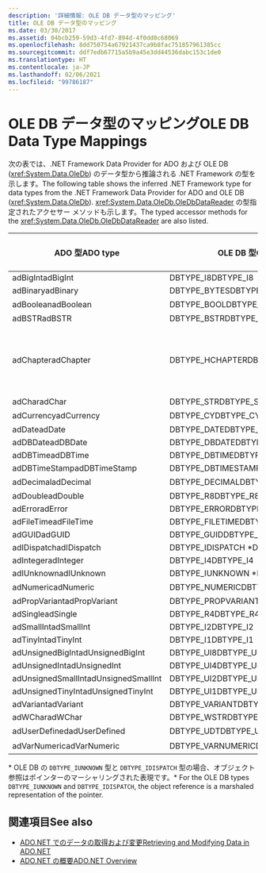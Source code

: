 ```yaml
---
description: '詳細情報: OLE DB データ型のマッピング'
title: OLE DB データ型のマッピング
ms.date: 03/30/2017
ms.assetid: 04bcb259-59d3-4fd7-894d-4f0dd0c68069
ms.openlocfilehash: 8dd750754a67921437ca9b8fac751857961385cc
ms.sourcegitcommit: ddf7edb67715a5b9a45e3dd44536dabc153c1de0
ms.translationtype: HT
ms.contentlocale: ja-JP
ms.lasthandoff: 02/06/2021
ms.locfileid: "99786187"
---
```

# <a name="ole-db-data-type-mappings"></a><span data-ttu-id="6b45c-103">OLE DB データ型のマッピング</span><span class="sxs-lookup"><span data-stu-id="6b45c-103">OLE DB Data Type Mappings</span></span>

<span data-ttu-id="6b45c-104">次の表では、.NET Framework Data Provider for ADO および OLE DB (<xref:System.Data.OleDb>) のデータ型から推論される .NET Framework の型を示します。</span><span class="sxs-lookup"><span data-stu-id="6b45c-104">The following table shows the inferred .NET Framework type for data types from the .NET Framework Data Provider for ADO and OLE DB (<xref:System.Data.OleDb>).</span></span> <span data-ttu-id="6b45c-105"><xref:System.Data.OleDb.OleDbDataReader> の型指定されたアクセサー メソッドも示します。</span><span class="sxs-lookup"><span data-stu-id="6b45c-105">The typed accessor methods for the <xref:System.Data.OleDb.OleDbDataReader> are also listed.</span></span>  
  
|<span data-ttu-id="6b45c-106">ADO 型</span><span class="sxs-lookup"><span data-stu-id="6b45c-106">ADO type</span></span>|<span data-ttu-id="6b45c-107">OLE DB 型</span><span class="sxs-lookup"><span data-stu-id="6b45c-107">OLE DB type</span></span>|<span data-ttu-id="6b45c-108">.NET Framework 型</span><span class="sxs-lookup"><span data-stu-id="6b45c-108">.NET Framework type</span></span>|<span data-ttu-id="6b45c-109">.NET Framework の型指定されたアクセサー</span><span class="sxs-lookup"><span data-stu-id="6b45c-109">.NET Framework typed accessor</span></span>|  
|--------------|-----------------|----------------------------------------------------------------------|--------------------------------------------------------------------------------|  
|<span data-ttu-id="6b45c-110">adBigInt</span><span class="sxs-lookup"><span data-stu-id="6b45c-110">adBigInt</span></span>|<span data-ttu-id="6b45c-111">DBTYPE_I8</span><span class="sxs-lookup"><span data-stu-id="6b45c-111">DBTYPE_I8</span></span>|<span data-ttu-id="6b45c-112">Int64</span><span class="sxs-lookup"><span data-stu-id="6b45c-112">Int64</span></span>|<span data-ttu-id="6b45c-113">GetInt64()</span><span class="sxs-lookup"><span data-stu-id="6b45c-113">GetInt64()</span></span>|  
|<span data-ttu-id="6b45c-114">adBinary</span><span class="sxs-lookup"><span data-stu-id="6b45c-114">adBinary</span></span>|<span data-ttu-id="6b45c-115">DBTYPE_BYTES</span><span class="sxs-lookup"><span data-stu-id="6b45c-115">DBTYPE_BYTES</span></span>|<span data-ttu-id="6b45c-116">Byte[]</span><span class="sxs-lookup"><span data-stu-id="6b45c-116">Byte[]</span></span>|<span data-ttu-id="6b45c-117">GetBytes()</span><span class="sxs-lookup"><span data-stu-id="6b45c-117">GetBytes()</span></span>|  
|<span data-ttu-id="6b45c-118">adBoolean</span><span class="sxs-lookup"><span data-stu-id="6b45c-118">adBoolean</span></span>|<span data-ttu-id="6b45c-119">DBTYPE_BOOL</span><span class="sxs-lookup"><span data-stu-id="6b45c-119">DBTYPE_BOOL</span></span>|<span data-ttu-id="6b45c-120">ブール型</span><span class="sxs-lookup"><span data-stu-id="6b45c-120">Boolean</span></span>|<span data-ttu-id="6b45c-121">GetBoolean()</span><span class="sxs-lookup"><span data-stu-id="6b45c-121">GetBoolean()</span></span>|  
|<span data-ttu-id="6b45c-122">adBSTR</span><span class="sxs-lookup"><span data-stu-id="6b45c-122">adBSTR</span></span>|<span data-ttu-id="6b45c-123">DBTYPE_BSTR</span><span class="sxs-lookup"><span data-stu-id="6b45c-123">DBTYPE_BSTR</span></span>|<span data-ttu-id="6b45c-124">String</span><span class="sxs-lookup"><span data-stu-id="6b45c-124">String</span></span>|<span data-ttu-id="6b45c-125">GetString()</span><span class="sxs-lookup"><span data-stu-id="6b45c-125">GetString()</span></span>|  
|<span data-ttu-id="6b45c-126">adChapter</span><span class="sxs-lookup"><span data-stu-id="6b45c-126">adChapter</span></span>|<span data-ttu-id="6b45c-127">DBTYPE_HCHAPTER</span><span class="sxs-lookup"><span data-stu-id="6b45c-127">DBTYPE_HCHAPTER</span></span>|<span data-ttu-id="6b45c-128">`DataReader` によってサポートされます。</span><span class="sxs-lookup"><span data-stu-id="6b45c-128">Supported through the `DataReader`.</span></span> <span data-ttu-id="6b45c-129">「[DataReader によるデータの取得](retrieving-data-using-a-datareader.md)」をご覧ください。</span><span class="sxs-lookup"><span data-stu-id="6b45c-129">See [Retrieving Data Using a DataReader](retrieving-data-using-a-datareader.md).</span></span>|<span data-ttu-id="6b45c-130">GetValue()</span><span class="sxs-lookup"><span data-stu-id="6b45c-130">GetValue()</span></span>|  
|<span data-ttu-id="6b45c-131">adChar</span><span class="sxs-lookup"><span data-stu-id="6b45c-131">adChar</span></span>|<span data-ttu-id="6b45c-132">DBTYPE_STR</span><span class="sxs-lookup"><span data-stu-id="6b45c-132">DBTYPE_STR</span></span>|<span data-ttu-id="6b45c-133">String</span><span class="sxs-lookup"><span data-stu-id="6b45c-133">String</span></span>|<span data-ttu-id="6b45c-134">GetString()</span><span class="sxs-lookup"><span data-stu-id="6b45c-134">GetString()</span></span>|  
|<span data-ttu-id="6b45c-135">adCurrency</span><span class="sxs-lookup"><span data-stu-id="6b45c-135">adCurrency</span></span>|<span data-ttu-id="6b45c-136">DBTYPE_CY</span><span class="sxs-lookup"><span data-stu-id="6b45c-136">DBTYPE_CY</span></span>|<span data-ttu-id="6b45c-137">Decimal (10 進数型)</span><span class="sxs-lookup"><span data-stu-id="6b45c-137">Decimal</span></span>|<span data-ttu-id="6b45c-138">GetDecimal()</span><span class="sxs-lookup"><span data-stu-id="6b45c-138">GetDecimal()</span></span>|  
|<span data-ttu-id="6b45c-139">adDate</span><span class="sxs-lookup"><span data-stu-id="6b45c-139">adDate</span></span>|<span data-ttu-id="6b45c-140">DBTYPE_DATE</span><span class="sxs-lookup"><span data-stu-id="6b45c-140">DBTYPE_DATE</span></span>|<span data-ttu-id="6b45c-141">DateTime</span><span class="sxs-lookup"><span data-stu-id="6b45c-141">DateTime</span></span>|<span data-ttu-id="6b45c-142">GetDateTime()</span><span class="sxs-lookup"><span data-stu-id="6b45c-142">GetDateTime()</span></span>|  
|<span data-ttu-id="6b45c-143">adDBDate</span><span class="sxs-lookup"><span data-stu-id="6b45c-143">adDBDate</span></span>|<span data-ttu-id="6b45c-144">DBTYPE_DBDATE</span><span class="sxs-lookup"><span data-stu-id="6b45c-144">DBTYPE_DBDATE</span></span>|<span data-ttu-id="6b45c-145">DateTime</span><span class="sxs-lookup"><span data-stu-id="6b45c-145">DateTime</span></span>|<span data-ttu-id="6b45c-146">GetDateTime()</span><span class="sxs-lookup"><span data-stu-id="6b45c-146">GetDateTime()</span></span>|  
|<span data-ttu-id="6b45c-147">adDBTime</span><span class="sxs-lookup"><span data-stu-id="6b45c-147">adDBTime</span></span>|<span data-ttu-id="6b45c-148">DBTYPE_DBTIME</span><span class="sxs-lookup"><span data-stu-id="6b45c-148">DBTYPE_DBTIME</span></span>|<span data-ttu-id="6b45c-149">DateTime</span><span class="sxs-lookup"><span data-stu-id="6b45c-149">DateTime</span></span>|<span data-ttu-id="6b45c-150">GetDateTime()</span><span class="sxs-lookup"><span data-stu-id="6b45c-150">GetDateTime()</span></span>|  
|<span data-ttu-id="6b45c-151">adDBTimeStamp</span><span class="sxs-lookup"><span data-stu-id="6b45c-151">adDBTimeStamp</span></span>|<span data-ttu-id="6b45c-152">DBTYPE_DBTIMESTAMP</span><span class="sxs-lookup"><span data-stu-id="6b45c-152">DBTYPE_DBTIMESTAMP</span></span>|<span data-ttu-id="6b45c-153">DateTime</span><span class="sxs-lookup"><span data-stu-id="6b45c-153">DateTime</span></span>|<span data-ttu-id="6b45c-154">GetDateTime()</span><span class="sxs-lookup"><span data-stu-id="6b45c-154">GetDateTime()</span></span>|  
|<span data-ttu-id="6b45c-155">adDecimal</span><span class="sxs-lookup"><span data-stu-id="6b45c-155">adDecimal</span></span>|<span data-ttu-id="6b45c-156">DBTYPE_DECIMAL</span><span class="sxs-lookup"><span data-stu-id="6b45c-156">DBTYPE_DECIMAL</span></span>|<span data-ttu-id="6b45c-157">Decimal (10 進数型)</span><span class="sxs-lookup"><span data-stu-id="6b45c-157">Decimal</span></span>|<span data-ttu-id="6b45c-158">GetDecimal()</span><span class="sxs-lookup"><span data-stu-id="6b45c-158">GetDecimal()</span></span>|  
|<span data-ttu-id="6b45c-159">adDouble</span><span class="sxs-lookup"><span data-stu-id="6b45c-159">adDouble</span></span>|<span data-ttu-id="6b45c-160">DBTYPE_R8</span><span class="sxs-lookup"><span data-stu-id="6b45c-160">DBTYPE_R8</span></span>|<span data-ttu-id="6b45c-161">Double</span><span class="sxs-lookup"><span data-stu-id="6b45c-161">Double</span></span>|<span data-ttu-id="6b45c-162">GetDouble()</span><span class="sxs-lookup"><span data-stu-id="6b45c-162">GetDouble()</span></span>|  
|<span data-ttu-id="6b45c-163">adError</span><span class="sxs-lookup"><span data-stu-id="6b45c-163">adError</span></span>|<span data-ttu-id="6b45c-164">DBTYPE_ERROR</span><span class="sxs-lookup"><span data-stu-id="6b45c-164">DBTYPE_ERROR</span></span>|<span data-ttu-id="6b45c-165">ExternalException</span><span class="sxs-lookup"><span data-stu-id="6b45c-165">ExternalException</span></span>|<span data-ttu-id="6b45c-166">GetValue()</span><span class="sxs-lookup"><span data-stu-id="6b45c-166">GetValue()</span></span>|  
|<span data-ttu-id="6b45c-167">adFileTime</span><span class="sxs-lookup"><span data-stu-id="6b45c-167">adFileTime</span></span>|<span data-ttu-id="6b45c-168">DBTYPE_FILETIME</span><span class="sxs-lookup"><span data-stu-id="6b45c-168">DBTYPE_FILETIME</span></span>|<span data-ttu-id="6b45c-169">DateTime</span><span class="sxs-lookup"><span data-stu-id="6b45c-169">DateTime</span></span>|<span data-ttu-id="6b45c-170">GetDateTime()</span><span class="sxs-lookup"><span data-stu-id="6b45c-170">GetDateTime()</span></span>|  
|<span data-ttu-id="6b45c-171">adGUID</span><span class="sxs-lookup"><span data-stu-id="6b45c-171">adGUID</span></span>|<span data-ttu-id="6b45c-172">DBTYPE_GUID</span><span class="sxs-lookup"><span data-stu-id="6b45c-172">DBTYPE_GUID</span></span>|<span data-ttu-id="6b45c-173">GUID</span><span class="sxs-lookup"><span data-stu-id="6b45c-173">Guid</span></span>|<span data-ttu-id="6b45c-174">GetGuid()</span><span class="sxs-lookup"><span data-stu-id="6b45c-174">GetGuid()</span></span>|  
|<span data-ttu-id="6b45c-175">adIDispatch</span><span class="sxs-lookup"><span data-stu-id="6b45c-175">adIDispatch</span></span>|<span data-ttu-id="6b45c-176">DBTYPE_IDISPATCH \*</span><span class="sxs-lookup"><span data-stu-id="6b45c-176">DBTYPE_IDISPATCH \*</span></span>|<span data-ttu-id="6b45c-177">Object</span><span class="sxs-lookup"><span data-stu-id="6b45c-177">Object</span></span>|<span data-ttu-id="6b45c-178">GetValue()</span><span class="sxs-lookup"><span data-stu-id="6b45c-178">GetValue()</span></span>|  
|<span data-ttu-id="6b45c-179">adInteger</span><span class="sxs-lookup"><span data-stu-id="6b45c-179">adInteger</span></span>|<span data-ttu-id="6b45c-180">DBTYPE_I4</span><span class="sxs-lookup"><span data-stu-id="6b45c-180">DBTYPE_I4</span></span>|<span data-ttu-id="6b45c-181">Int32</span><span class="sxs-lookup"><span data-stu-id="6b45c-181">Int32</span></span>|<span data-ttu-id="6b45c-182">GetInt32()</span><span class="sxs-lookup"><span data-stu-id="6b45c-182">GetInt32()</span></span>|  
|<span data-ttu-id="6b45c-183">adIUnknown</span><span class="sxs-lookup"><span data-stu-id="6b45c-183">adIUnknown</span></span>|<span data-ttu-id="6b45c-184">DBTYPE_IUNKNOWN \*</span><span class="sxs-lookup"><span data-stu-id="6b45c-184">DBTYPE_IUNKNOWN \*</span></span>|<span data-ttu-id="6b45c-185">Object</span><span class="sxs-lookup"><span data-stu-id="6b45c-185">Object</span></span>|<span data-ttu-id="6b45c-186">GetValue()</span><span class="sxs-lookup"><span data-stu-id="6b45c-186">GetValue()</span></span>|  
|<span data-ttu-id="6b45c-187">adNumeric</span><span class="sxs-lookup"><span data-stu-id="6b45c-187">adNumeric</span></span>|<span data-ttu-id="6b45c-188">DBTYPE_NUMERIC</span><span class="sxs-lookup"><span data-stu-id="6b45c-188">DBTYPE_NUMERIC</span></span>|<span data-ttu-id="6b45c-189">Decimal (10 進数型)</span><span class="sxs-lookup"><span data-stu-id="6b45c-189">Decimal</span></span>|<span data-ttu-id="6b45c-190">GetDecimal()</span><span class="sxs-lookup"><span data-stu-id="6b45c-190">GetDecimal()</span></span>|  
|<span data-ttu-id="6b45c-191">adPropVariant</span><span class="sxs-lookup"><span data-stu-id="6b45c-191">adPropVariant</span></span>|<span data-ttu-id="6b45c-192">DBTYPE_PROPVARIANT</span><span class="sxs-lookup"><span data-stu-id="6b45c-192">DBTYPE_PROPVARIANT</span></span>|<span data-ttu-id="6b45c-193">Object</span><span class="sxs-lookup"><span data-stu-id="6b45c-193">Object</span></span>|<span data-ttu-id="6b45c-194">GetValue()</span><span class="sxs-lookup"><span data-stu-id="6b45c-194">GetValue()</span></span>|  
|<span data-ttu-id="6b45c-195">adSingle</span><span class="sxs-lookup"><span data-stu-id="6b45c-195">adSingle</span></span>|<span data-ttu-id="6b45c-196">DBTYPE_R4</span><span class="sxs-lookup"><span data-stu-id="6b45c-196">DBTYPE_R4</span></span>|<span data-ttu-id="6b45c-197">Single</span><span class="sxs-lookup"><span data-stu-id="6b45c-197">Single</span></span>|<span data-ttu-id="6b45c-198">GetFloat()</span><span class="sxs-lookup"><span data-stu-id="6b45c-198">GetFloat()</span></span>|  
|<span data-ttu-id="6b45c-199">adSmallInt</span><span class="sxs-lookup"><span data-stu-id="6b45c-199">adSmallInt</span></span>|<span data-ttu-id="6b45c-200">DBTYPE_I2</span><span class="sxs-lookup"><span data-stu-id="6b45c-200">DBTYPE_I2</span></span>|<span data-ttu-id="6b45c-201">Int16</span><span class="sxs-lookup"><span data-stu-id="6b45c-201">Int16</span></span>|<span data-ttu-id="6b45c-202">GetInt16()</span><span class="sxs-lookup"><span data-stu-id="6b45c-202">GetInt16()</span></span>|  
|<span data-ttu-id="6b45c-203">adTinyInt</span><span class="sxs-lookup"><span data-stu-id="6b45c-203">adTinyInt</span></span>|<span data-ttu-id="6b45c-204">DBTYPE_I1</span><span class="sxs-lookup"><span data-stu-id="6b45c-204">DBTYPE_I1</span></span>|<span data-ttu-id="6b45c-205">Byte</span><span class="sxs-lookup"><span data-stu-id="6b45c-205">Byte</span></span>|<span data-ttu-id="6b45c-206">GetByte()</span><span class="sxs-lookup"><span data-stu-id="6b45c-206">GetByte()</span></span>|  
|<span data-ttu-id="6b45c-207">adUnsignedBigInt</span><span class="sxs-lookup"><span data-stu-id="6b45c-207">adUnsignedBigInt</span></span>|<span data-ttu-id="6b45c-208">DBTYPE_UI8</span><span class="sxs-lookup"><span data-stu-id="6b45c-208">DBTYPE_UI8</span></span>|<span data-ttu-id="6b45c-209">UInt64</span><span class="sxs-lookup"><span data-stu-id="6b45c-209">UInt64</span></span>|<span data-ttu-id="6b45c-210">GetValue()</span><span class="sxs-lookup"><span data-stu-id="6b45c-210">GetValue()</span></span>|  
|<span data-ttu-id="6b45c-211">adUnsignedInt</span><span class="sxs-lookup"><span data-stu-id="6b45c-211">adUnsignedInt</span></span>|<span data-ttu-id="6b45c-212">DBTYPE_UI4</span><span class="sxs-lookup"><span data-stu-id="6b45c-212">DBTYPE_UI4</span></span>|<span data-ttu-id="6b45c-213">UInt32</span><span class="sxs-lookup"><span data-stu-id="6b45c-213">UInt32</span></span>|<span data-ttu-id="6b45c-214">GetValue()</span><span class="sxs-lookup"><span data-stu-id="6b45c-214">GetValue()</span></span>|  
|<span data-ttu-id="6b45c-215">adUnsignedSmallInt</span><span class="sxs-lookup"><span data-stu-id="6b45c-215">adUnsignedSmallInt</span></span>|<span data-ttu-id="6b45c-216">DBTYPE_UI2</span><span class="sxs-lookup"><span data-stu-id="6b45c-216">DBTYPE_UI2</span></span>|<span data-ttu-id="6b45c-217">UInt16</span><span class="sxs-lookup"><span data-stu-id="6b45c-217">UInt16</span></span>|<span data-ttu-id="6b45c-218">GetValue()</span><span class="sxs-lookup"><span data-stu-id="6b45c-218">GetValue()</span></span>|  
|<span data-ttu-id="6b45c-219">adUnsignedTinyInt</span><span class="sxs-lookup"><span data-stu-id="6b45c-219">adUnsignedTinyInt</span></span>|<span data-ttu-id="6b45c-220">DBTYPE_UI1</span><span class="sxs-lookup"><span data-stu-id="6b45c-220">DBTYPE_UI1</span></span>|<span data-ttu-id="6b45c-221">Byte</span><span class="sxs-lookup"><span data-stu-id="6b45c-221">Byte</span></span>|<span data-ttu-id="6b45c-222">GetByte()</span><span class="sxs-lookup"><span data-stu-id="6b45c-222">GetByte()</span></span>|  
|<span data-ttu-id="6b45c-223">adVariant</span><span class="sxs-lookup"><span data-stu-id="6b45c-223">adVariant</span></span>|<span data-ttu-id="6b45c-224">DBTYPE_VARIANT</span><span class="sxs-lookup"><span data-stu-id="6b45c-224">DBTYPE_VARIANT</span></span>|<span data-ttu-id="6b45c-225">Object</span><span class="sxs-lookup"><span data-stu-id="6b45c-225">Object</span></span>|<span data-ttu-id="6b45c-226">GetValue()</span><span class="sxs-lookup"><span data-stu-id="6b45c-226">GetValue()</span></span>|  
|<span data-ttu-id="6b45c-227">adWChar</span><span class="sxs-lookup"><span data-stu-id="6b45c-227">adWChar</span></span>|<span data-ttu-id="6b45c-228">DBTYPE_WSTR</span><span class="sxs-lookup"><span data-stu-id="6b45c-228">DBTYPE_WSTR</span></span>|<span data-ttu-id="6b45c-229">String</span><span class="sxs-lookup"><span data-stu-id="6b45c-229">String</span></span>|<span data-ttu-id="6b45c-230">GetString()</span><span class="sxs-lookup"><span data-stu-id="6b45c-230">GetString()</span></span>|  
|<span data-ttu-id="6b45c-231">adUserDefined</span><span class="sxs-lookup"><span data-stu-id="6b45c-231">adUserDefined</span></span>|<span data-ttu-id="6b45c-232">DBTYPE_UDT</span><span class="sxs-lookup"><span data-stu-id="6b45c-232">DBTYPE_UDT</span></span>|<span data-ttu-id="6b45c-233">サポート外</span><span class="sxs-lookup"><span data-stu-id="6b45c-233">not supported</span></span>||  
|<span data-ttu-id="6b45c-234">adVarNumeric</span><span class="sxs-lookup"><span data-stu-id="6b45c-234">adVarNumeric</span></span>|<span data-ttu-id="6b45c-235">DBTYPE_VARNUMERIC</span><span class="sxs-lookup"><span data-stu-id="6b45c-235">DBTYPE_VARNUMERIC</span></span>|<span data-ttu-id="6b45c-236">サポート外</span><span class="sxs-lookup"><span data-stu-id="6b45c-236">not supported</span></span>||  
  
 <span data-ttu-id="6b45c-237">\* OLE DB の `DBTYPE_IUNKNOWN` 型と `DBTYPE_IDISPATCH` 型の場合、オブジェクト参照はポインターのマーシャリングされた表現です。</span><span class="sxs-lookup"><span data-stu-id="6b45c-237">\* For the OLE DB types `DBTYPE_IUNKNOWN` and `DBTYPE_IDISPATCH`, the object reference is a marshaled representation of the pointer.</span></span>  
  
## <a name="see-also"></a><span data-ttu-id="6b45c-238">関連項目</span><span class="sxs-lookup"><span data-stu-id="6b45c-238">See also</span></span>

- [<span data-ttu-id="6b45c-239">ADO.NET でのデータの取得および変更</span><span class="sxs-lookup"><span data-stu-id="6b45c-239">Retrieving and Modifying Data in ADO.NET</span></span>](retrieving-and-modifying-data.md)
- [<span data-ttu-id="6b45c-240">ADO.NET の概要</span><span class="sxs-lookup"><span data-stu-id="6b45c-240">ADO.NET Overview</span></span>](ado-net-overview.md)
